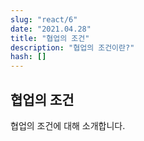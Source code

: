 ```yaml
---
slug: "react/6"
date: "2021.04.28"
title: "협업의 조건"
description: "협업의 조건이란?"
hash: []
---
```


## 협업의 조건

협업의 조건에 대해 소개합니다.
